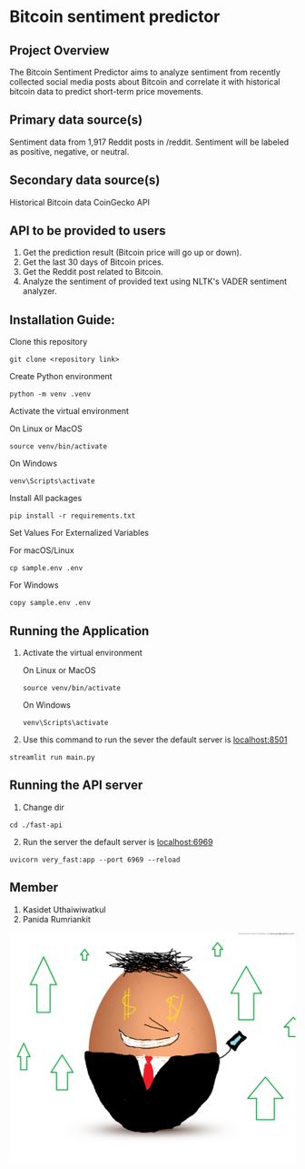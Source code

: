 # Bitcoin sentiment predictor

## Project Overview
The Bitcoin Sentiment Predictor aims to analyze sentiment from recently collected social media posts about Bitcoin and correlate it with historical bitcoin data to predict short-term price movements.

## Primary data source(s)
Sentiment data from 1,917 Reddit posts in /reddit. Sentiment will be labeled as positive, negative, or neutral.

## Secondary data source(s)
Historical Bitcoin data CoinGecko API

## API to be provided to users
1. Get the prediction result (Bitcoin price will go up or down).
2. Get the last 30 days of Bitcoin prices.
3. Get the Reddit post related to Bitcoin.
4. Analyze the sentiment of provided text using NLTK's VADER sentiment analyzer.

## Installation Guide:

Clone this repository
```
git clone <repository link>
```

Create Python environment
```
python -m venv .venv
```

Activate the virtual environment

On Linux or MacOS

```
source venv/bin/activate
```

On Windows

```
venv\Scripts\activate
```

Install All packages

```
pip install -r requirements.txt
```

Set Values For Externalized Variables

For macOS/Linux

```
cp sample.env .env
```
For Windows

```
copy sample.env .env
```

## Running the Application

1. Activate the virtual environment
      
   On Linux or MacOS
   ```
   source venv/bin/activate
   ```
   On Windows
   ```
   venv\Scripts\activate
   ```

2. Use this command to run the sever the default server is [localhost:8501](http://localhost:8501)
  ```
  streamlit run main.py
  ```

## Running the API server

1. Change dir
  ```
  cd ./fast-api
  ```

2. Run the server the default server is [localhost:6969](http://localhost:6969)
  ```
  uvicorn very_fast:app --port 6969 --reload
  ```

## Member
1. Kasidet Uthaiwiwatkul
2. Panida Rumriankit

![egg](https://github.com/EggADayKeepTheTeacherAway/BitcoinSentimentPredictor/blob/dcead5fda27f86724a09c58ba9a69fcad366fd4a/public/egg_bitcoin.png)

